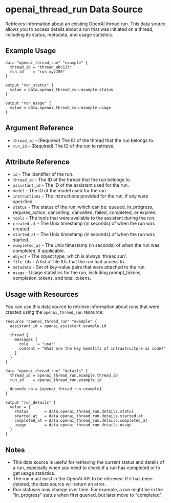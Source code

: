 # openai_thread_run Data Source

Retrieves information about an existing OpenAI thread run. This data source allows you to access details about a run that was initiated on a thread, including its status, metadata, and usage statistics.

## Example Usage

```hcl
data "openai_thread_run" "example" {
  thread_id = "thread_abc123"
  run_id    = "run_xyz789"
}

output "run_status" {
  value = data.openai_thread_run.example.status
}

output "run_usage" {
  value = data.openai_thread_run.example.usage
}
```

## Argument Reference

* `thread_id` - (Required) The ID of the thread that the run belongs to.
* `run_id` - (Required) The ID of the run to retrieve.

## Attribute Reference

* `id` - The identifier of the run.
* `thread_id` - The ID of the thread that the run belongs to.
* `assistant_id` - The ID of the assistant used for the run.
* `model` - The ID of the model used for the run.
* `instructions` - The instructions provided for the run, if any were specified.
* `status` - The status of the run, which can be: queued, in_progress, requires_action, cancelling, cancelled, failed, completed, or expired.
* `tools` - The tools that were available to the assistant during the run.
* `created_at` - The Unix timestamp (in seconds) of when the run was created.
* `started_at` - The Unix timestamp (in seconds) of when the run was started.
* `completed_at` - The Unix timestamp (in seconds) of when the run was completed, if applicable.
* `object` - The object type, which is always 'thread.run'.
* `file_ids` - A list of file IDs that the run had access to.
* `metadata` - Set of key-value pairs that were attached to the run.
* `usage` - Usage statistics for the run, including prompt_tokens, completion_tokens, and total_tokens.

## Usage with Resources

You can use this data source to retrieve information about runs that were created using the `openai_thread_run` resource:

```hcl
resource "openai_thread_run" "example" {
  assistant_id = openai_assistant.example.id
  
  thread {
    messages {
      role    = "user"
      content = "What are the key benefits of infrastructure as code?"
    }
  }
}

data "openai_thread_run" "details" {
  thread_id = openai_thread_run.example.thread_id
  run_id    = openai_thread_run.example.id
  
  depends_on = [openai_thread_run.example]
}

output "run_details" {
  value = {
    status       = data.openai_thread_run.details.status
    started_at   = data.openai_thread_run.details.started_at
    completed_at = data.openai_thread_run.details.completed_at
    usage        = data.openai_thread_run.details.usage
  }
}
```

## Notes

* This data source is useful for retrieving the current status and details of a run, especially when you need to check if a run has completed or to get usage statistics.
* The run must exist in the OpenAI API to be retrieved. If it has been deleted, the data source will return an error.
* Run statuses may change over time. For example, a run might be in the "in_progress" status when first queried, but later move to "completed". 